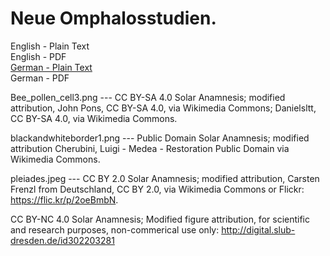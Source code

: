 # Neue Omphalosstudien.

English - Plain Text  
English - PDF  
[German - Plain Text](full-text-german.md)  
German - PDF  

Bee_pollen_cell3.png ---  CC BY-SA 4.0 Solar Anamnesis; modified attribution, John Pons, CC BY-SA 4.0, via Wikimedia Commons; Danielsltt, CC BY-SA 4.0, via Wikimedia Commons.

blackandwhiteborder1.png --- Public Domain Solar Anamnesis; modified attribution Cherubini, Luigi - Medea - Restoration Public Domain via Wikimedia Commons.

pleiades.jpeg --- CC BY 2.0 Solar Anamnesis; modified attribution, Carsten Frenzl from Deutschland, CC BY 2.0, via Wikimedia Commons or Flickr: https://flic.kr/p/2oeBmbN.

CC BY-NC 4.0 Solar Anamnesis; Modified figure attribution, for scientific and research purposes, non-commerical use only: http://digital.slub-dresden.de/id302203281
